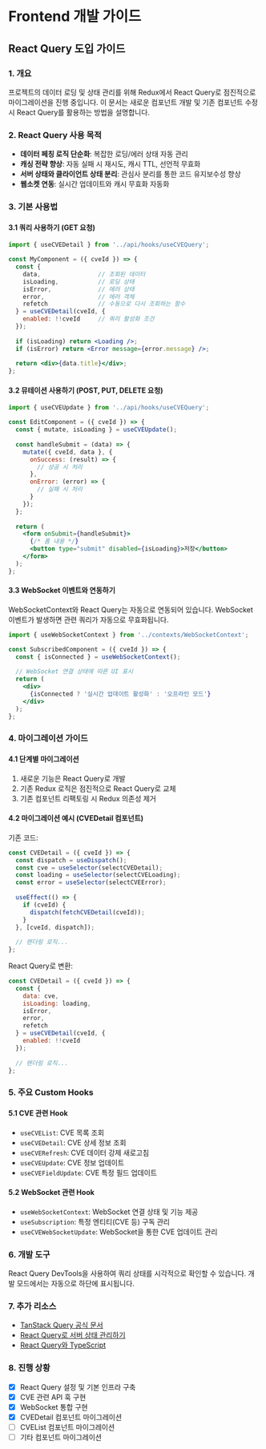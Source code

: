 # Frontend 개발 가이드

## React Query 도입 가이드

### 1. 개요

프로젝트의 데이터 로딩 및 상태 관리를 위해 Redux에서 React Query로 점진적으로 마이그레이션을 진행 중입니다. 이 문서는 새로운 컴포넌트 개발 및 기존 컴포넌트 수정 시 React Query를 활용하는 방법을 설명합니다.

### 2. React Query 사용 목적

- **데이터 페칭 로직 단순화**: 복잡한 로딩/에러 상태 자동 관리
- **캐싱 전략 향상**: 자동 실패 시 재시도, 캐시 TTL, 선언적 무효화
- **서버 상태와 클라이언트 상태 분리**: 관심사 분리를 통한 코드 유지보수성 향상
- **웹소켓 연동**: 실시간 업데이트와 캐시 무효화 자동화

### 3. 기본 사용법

#### 3.1 쿼리 사용하기 (GET 요청)

```jsx
import { useCVEDetail } from '../api/hooks/useCVEQuery';

const MyComponent = ({ cveId }) => {
  const {
    data,                // 조회된 데이터
    isLoading,           // 로딩 상태
    isError,             // 에러 상태
    error,               // 에러 객체
    refetch              // 수동으로 다시 조회하는 함수
  } = useCVEDetail(cveId, {
    enabled: !!cveId     // 쿼리 활성화 조건
  });
  
  if (isLoading) return <Loading />;
  if (isError) return <Error message={error.message} />;
  
  return <div>{data.title}</div>;
};
```

#### 3.2 뮤테이션 사용하기 (POST, PUT, DELETE 요청)

```jsx
import { useCVEUpdate } from '../api/hooks/useCVEQuery';

const EditComponent = ({ cveId }) => {
  const { mutate, isLoading } = useCVEUpdate();
  
  const handleSubmit = (data) => {
    mutate({ cveId, data }, {
      onSuccess: (result) => {
        // 성공 시 처리
      },
      onError: (error) => {
        // 실패 시 처리
      }
    });
  };
  
  return (
    <form onSubmit={handleSubmit}>
      {/* 폼 내용 */}
      <button type="submit" disabled={isLoading}>저장</button>
    </form>
  );
};
```

#### 3.3 WebSocket 이벤트와 연동하기

WebSocketContext와 React Query는 자동으로 연동되어 있습니다. WebSocket 이벤트가 발생하면 관련 쿼리가 자동으로 무효화됩니다.

```jsx
import { useWebSocketContext } from '../contexts/WebSocketContext';

const SubscribedComponent = ({ cveId }) => {
  const { isConnected } = useWebSocketContext();
  
  // WebSocket 연결 상태에 따른 UI 표시
  return (
    <div>
      {isConnected ? '실시간 업데이트 활성화' : '오프라인 모드'}
    </div>
  );
};
```

### 4. 마이그레이션 가이드

#### 4.1 단계별 마이그레이션

1. 새로운 기능은 React Query로 개발
2. 기존 Redux 로직은 점진적으로 React Query로 교체
3. 기존 컴포넌트 리팩토링 시 Redux 의존성 제거

#### 4.2 마이그레이션 예시 (CVEDetail 컴포넌트)

기존 코드:
```jsx
const CVEDetail = ({ cveId }) => {
  const dispatch = useDispatch();
  const cve = useSelector(selectCVEDetail);
  const loading = useSelector(selectCVELoading);
  const error = useSelector(selectCVEError);
  
  useEffect(() => {
    if (cveId) {
      dispatch(fetchCVEDetail(cveId));
    }
  }, [cveId, dispatch]);
  
  // 렌더링 로직...
};
```

React Query로 변환:
```jsx
const CVEDetail = ({ cveId }) => {
  const {
    data: cve,
    isLoading: loading,
    isError,
    error,
    refetch
  } = useCVEDetail(cveId, {
    enabled: !!cveId
  });
  
  // 렌더링 로직...
};
```

### 5. 주요 Custom Hooks

#### 5.1 CVE 관련 Hook

- `useCVEList`: CVE 목록 조회
- `useCVEDetail`: CVE 상세 정보 조회
- `useCVERefresh`: CVE 데이터 강제 새로고침
- `useCVEUpdate`: CVE 정보 업데이트
- `useCVEFieldUpdate`: CVE 특정 필드 업데이트

#### 5.2 WebSocket 관련 Hook

- `useWebSocketContext`: WebSocket 연결 상태 및 기능 제공
- `useSubscription`: 특정 엔티티(CVE 등) 구독 관리
- `useCVEWebSocketUpdate`: WebSocket을 통한 CVE 업데이트 관리

### 6. 개발 도구

React Query DevTools을 사용하여 쿼리 상태를 시각적으로 확인할 수 있습니다. 개발 모드에서는 자동으로 하단에 표시됩니다.

### 7. 추가 리소스

- [TanStack Query 공식 문서](https://tanstack.com/query/latest/docs/react/overview)
- [React Query로 서버 상태 관리하기](https://tkdodo.eu/blog/practical-react-query)
- [React Query와 TypeScript](https://tkdodo.eu/blog/react-query-and-type-script)

### 8. 진행 상황

- [x] React Query 설정 및 기본 인프라 구축
- [x] CVE 관련 API 훅 구현
- [x] WebSocket 통합 구현
- [x] CVEDetail 컴포넌트 마이그레이션
- [ ] CVEList 컴포넌트 마이그레이션
- [ ] 기타 컴포넌트 마이그레이션 